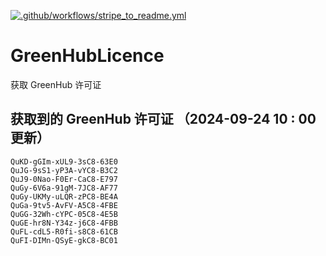 [![.github/workflows/stripe_to_readme.yml](https://github.com/zjx-kimi/GreenHubLicence/actions/workflows/stripe_to_readme.yml/badge.svg)](https://github.com/zjx-kimi/GreenHubLicence/actions/workflows/stripe_to_readme.yml)
# GreenHubLicence
获取 GreenHub 许可证
## 获取到的 GreenHub 许可证 （2024-09-24 10 : 00 更新）
```
QuKD-gGIm-xUL9-3sC8-63E0
QuJG-9sS1-yP3A-vYC8-B3C2
QuJ9-0Nao-F0Er-CaC8-E797
QuGy-6V6a-91gM-7JC8-AF77
QuGy-UKMy-uLQR-zPC8-BE4A
QuGa-9tv5-AvFV-A5C8-4FBE
QuGG-32Wh-cYPC-05C8-4E5B
QuGE-hr8N-Y34z-j6C8-4FBB
QuFL-cdL5-R0fi-s8C8-61CB
QuFI-DIMn-QSyE-gkC8-BC01
```

